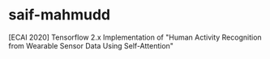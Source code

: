 # saif-mahmudd
[ECAI 2020] Tensorflow 2.x Implementation of "Human Activity Recognition from Wearable Sensor Data Using Self-Attention"
